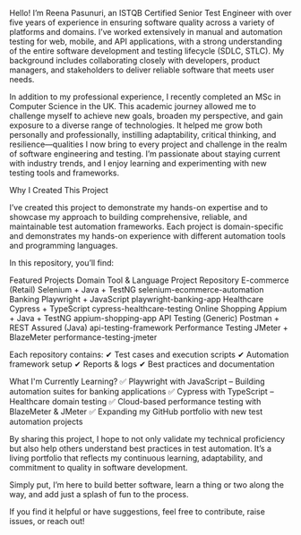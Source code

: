 Hello! I’m Reena Pasunuri, an ISTQB Certified Senior Test Engineer with over five years of experience in ensuring software quality across a variety of platforms and domains. I’ve worked extensively in manual and automation testing for web, mobile, and API applications, with a strong understanding of the entire software development and testing lifecycle (SDLC, STLC). My background includes collaborating closely with developers, product managers, and stakeholders to deliver reliable software that meets user needs.

In addition to my professional experience, I recently completed an MSc in Computer Science in the UK. This academic journey allowed me to challenge myself to achieve new goals, broaden my perspective, and gain exposure to a diverse range of technologies. It helped me grow both personally and professionally, instilling adaptability, critical thinking, and resilience—qualities I now bring to every project and challenge in the realm of software engineering and testing. I’m passionate about staying current with industry trends, and I enjoy learning and experimenting with new testing tools and frameworks.

Why I Created This Project

I’ve created this project to demonstrate my hands-on expertise and to showcase my approach to building comprehensive, reliable, and maintainable test automation frameworks. Each project is domain-specific and demonstrates my hands-on experience with different automation tools and programming languages. 

In this repository, you’ll find:

Featured Projects
Domain	                  Tool & Language	Project Repository 
E-commerce (Retail)      	Selenium + Java + TestNG	selenium-ecommerce-automation
Banking	                  Playwright + JavaScript	playwright-banking-app
Healthcare              	Cypress + TypeScript	cypress-healthcare-testing
Online Shopping	          Appium + Java + TestNG	appium-shopping-app
API Testing               (Generic)	Postman + REST Assured (Java)	api-testing-framework
Performance Testing	      JMeter + BlazeMeter	performance-testing-jmeter

Each repository contains:
✔ Test cases and execution scripts
✔ Automation framework setup
✔ Reports & logs
✔ Best practices and documentation

What I'm Currently Learning?
✅ Playwright with JavaScript – Building automation suites for banking applications
✅ Cypress with TypeScript – Healthcare domain testing
✅ Cloud-based performance testing with BlazeMeter & JMeter
✅ Expanding my GitHub portfolio with new test automation projects

By sharing this project, I hope to not only validate my technical proficiency but also help others understand best practices in test automation. It’s a living portfolio that reflects my continuous learning, adaptability, and commitment to quality in software development. 

Simply put, I’m here to build better software, learn a thing or two along the way, and add just a splash of fun to the process.

If you find it helpful or have suggestions, feel free to contribute, raise issues, or reach out!

